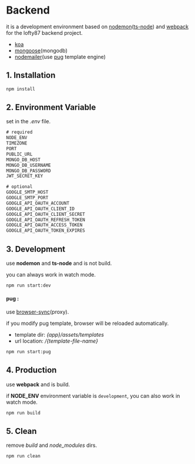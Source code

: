 # Backend

it is a development environment based on [nodemon](https://nodemon.io/)([ts-node](https://github.com/TypeStrong/ts-node)) and [webpack](https://webpack.js.org/) for the lofty87 backend project.

* [koa](https://koajs.com/)
* [mongoose](https://mongoosejs.com/)(mongodb)
* [nodemailer](https://nodemailer.com/about/)(use [pug](https://pugjs.org/api/getting-started.html) template engine)

## 1. Installation

```bash
npm install
```

## 2. Environment Variable

set in the *.env* file.

```txt
# required
NODE_ENV
TIMEZONE
PORT
PUBLIC_URL
MONGO_DB_HOST
MONGO_DB_USERNAME
MONGO_DB_PASSWORD
JWT_SECRET_KEY

# optional
GOOGLE_SMTP_HOST
GOOGLE_SMTP_PORT
GOOGLE_API_OAUTH_ACCOUNT
GOOGLE_API_OAUTH_CLIENT_ID
GOOGLE_API_OAUTH_CLIENT_SECRET
GOOGLE_API_OAUTH_REFRESH_TOKEN
GOOGLE_API_OAUTH_ACCESS_TOKEN
GOOGLE_API_OAUTH_TOKEN_EXPIRES
```

## 3. Development

use **nodemon** and **ts-node** and is not build.

you can always work in watch mode.

```bash
npm run start:dev
```

#### pug :

use [browser-sync](https://browsersync.io)(proxy).

if you modify pug template, browser will be reloaded automatically.

- template dir: *{app}/assets/templates*
- url location: */{template-file-name}*

```bash
npm run start:pug
```

## 4. Production

use **webpack** and is build.

if **NODE_ENV** environment variable is `development`, you can also work in watch mode.

```bash
npm run build
```

## 5. Clean

remove *build* and *node_modules* dirs.

```bash
npm run clean
```